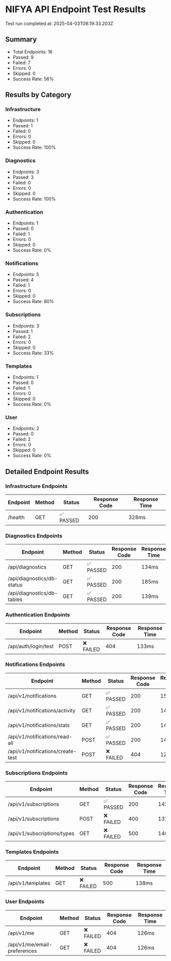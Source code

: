 # NIFYA API Endpoint Test Results

Test run completed at: 2025-04-03T08:19:33.203Z

## Summary

- Total Endpoints: 16
- Passed: 9
- Failed: 7
- Errors: 0
- Skipped: 0
- Success Rate: 56%

## Results by Category

### Infrastructure

- Endpoints: 1
- Passed: 1
- Failed: 0
- Errors: 0
- Skipped: 0
- Success Rate: 100%

### Diagnostics

- Endpoints: 3
- Passed: 3
- Failed: 0
- Errors: 0
- Skipped: 0
- Success Rate: 100%

### Authentication

- Endpoints: 1
- Passed: 0
- Failed: 1
- Errors: 0
- Skipped: 0
- Success Rate: 0%

### Notifications

- Endpoints: 5
- Passed: 4
- Failed: 1
- Errors: 0
- Skipped: 0
- Success Rate: 80%

### Subscriptions

- Endpoints: 3
- Passed: 1
- Failed: 2
- Errors: 0
- Skipped: 0
- Success Rate: 33%

### Templates

- Endpoints: 1
- Passed: 0
- Failed: 1
- Errors: 0
- Skipped: 0
- Success Rate: 0%

### User

- Endpoints: 2
- Passed: 0
- Failed: 2
- Errors: 0
- Skipped: 0
- Success Rate: 0%

## Detailed Endpoint Results

### Infrastructure Endpoints

| Endpoint | Method | Status | Response Code | Response Time |
|----------|--------|--------|---------------|---------------|
| /health | GET | ✅ PASSED | 200 | 328ms |

### Diagnostics Endpoints

| Endpoint | Method | Status | Response Code | Response Time |
|----------|--------|--------|---------------|---------------|
| /api/diagnostics | GET | ✅ PASSED | 200 | 134ms |
| /api/diagnostics/db-status | GET | ✅ PASSED | 200 | 185ms |
| /api/diagnostics/db-tables | GET | ✅ PASSED | 200 | 139ms |

### Authentication Endpoints

| Endpoint | Method | Status | Response Code | Response Time |
|----------|--------|--------|---------------|---------------|
| /api/auth/login/test | POST | ❌ FAILED | 404 | 133ms |

### Notifications Endpoints

| Endpoint | Method | Status | Response Code | Response Time |
|----------|--------|--------|---------------|---------------|
| /api/v1/notifications | GET | ✅ PASSED | 200 | 151ms |
| /api/v1/notifications/activity | GET | ✅ PASSED | 200 | 147ms |
| /api/v1/notifications/stats | GET | ✅ PASSED | 200 | 149ms |
| /api/v1/notifications/read-all | POST | ✅ PASSED | 200 | 142ms |
| /api/v1/notifications/create-test | POST | ❌ FAILED | 404 | 126ms |

### Subscriptions Endpoints

| Endpoint | Method | Status | Response Code | Response Time |
|----------|--------|--------|---------------|---------------|
| /api/v1/subscriptions | GET | ✅ PASSED | 200 | 142ms |
| /api/v1/subscriptions | POST | ❌ FAILED | 400 | 131ms |
| /api/v1/subscriptions/types | GET | ❌ FAILED | 500 | 140ms |

### Templates Endpoints

| Endpoint | Method | Status | Response Code | Response Time |
|----------|--------|--------|---------------|---------------|
| /api/v1/templates | GET | ❌ FAILED | 500 | 138ms |

### User Endpoints

| Endpoint | Method | Status | Response Code | Response Time |
|----------|--------|--------|---------------|---------------|
| /api/v1/me | GET | ❌ FAILED | 404 | 126ms |
| /api/v1/me/email-preferences | GET | ❌ FAILED | 404 | 126ms |

